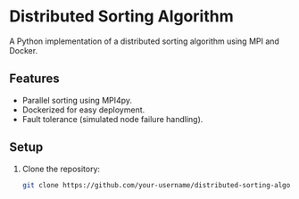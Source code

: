 # Distributed Sorting Algorithm

A Python implementation of a distributed sorting algorithm using MPI and Docker.

## Features
- Parallel sorting using MPI4py.
- Dockerized for easy deployment.
- Fault tolerance (simulated node failure handling).

## Setup
1. Clone the repository:
   ```bash
   git clone https://github.com/your-username/distributed-sorting-algorithm.git